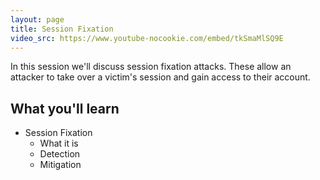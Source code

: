 ```yaml
---
layout: page
title: Session Fixation
video_src: https://www.youtube-nocookie.com/embed/tkSmaMlSQ9E
---
```


In this session we'll discuss session fixation attacks.  These allow an attacker to take over a victim's session and gain access to their account.

What you'll learn
-----------------

- Session Fixation
	- What it is
	- Detection
	- Mitigation
